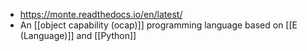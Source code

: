 - https://monte.readthedocs.io/en/latest/
- An [[object capability (ocap)]] programming language based on [[E (Language)]] and [[Python]]
